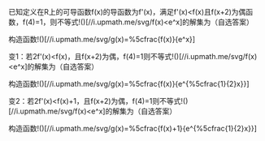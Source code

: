 已知定义在R上的可导函数f(x)的导函数为f'(x)，满足f'(x)<f(x)且f(x+2)为偶函数，f(4)=1，则不等式!()[//i.upmath.me/svg/f(x)<e^x]的解集为（自选答案）

构造函数!()[//i.upmath.me/svg/g(x)=%5cfrac{f(x)}{e^x}]

变1：若2f'(x)<f(x)，且f(x+2)为偶，f(4)=1则不等式!()[//i.upmath.me/svg/f(x)<e^x]的解集为（自选答案）

构造函数!()[//i.upmath.me/svg/g(x)=%5cfrac{f(x)}{e^{%5cfrac{1}{2}x}}]

变2：若2f'(x)<f(x)+1，且f(x+2)为偶，f(4)=1则不等式!()[//i.upmath.me/svg/f(x)<e^x]的解集为（自选答案）

构造函数!()[//i.upmath.me/svg/g(x)=%5cfrac{f(x)+1}{e^{%5cfrac{1}{2}x}}]
